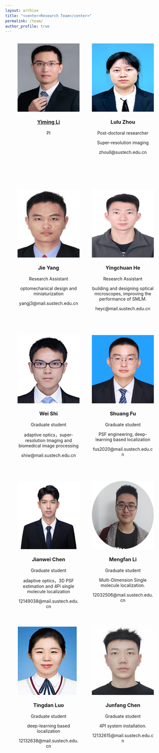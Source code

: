 ```yaml
---
layout: archive
title: "<center>Research Team</center>"
permalink: /team/
author_profile: true
---
```


<style>

.pic{
    width:200px;
    height:470px;
    float:left;
    margin-left:40px;
    text-align:center;
}
.pic img{
display:block;
width:200px;
height:220px;
}

</style>


<br>
<div class="pic">
<img src="/images/liyimingpic.jpg" alt="" />
<h3><a href="https://zjuwfy.github.io/cv/">Yiming Li</a></h3>
<p>PI</p>
</div>

<div class="pic">
<img src="/images/zhoululu.jpg" alt="" />
<h3>Lulu Zhou</h3>
<p>Post-doctoral researcher</p>
<p>Super-resolution imaging</p>
<p>zhoull@sustech.edu.cn</p>
</div>

<div class="pic">
<img src="/images/yangjie.jpg" alt="" />
<h3>Jie Yang</h3>
<p>Research Assistant</p>
<p> optomechanical design and miniaturization</p>
<p>yangj3@mail.sustech.edu.cn</p>
</div>


<div class="pic">
<img src="/images/heyingchuan.png" alt="" />
<h3>Yingchuan He</h3>
<p>Research Assistant</p>
<p> building and designing  optical microscopes, improving the performance of SMLM.</p>
<p>heyc@mail.sustech.edu.cn</p>
</div>

<div class="pic">
<img src="/images/shiwei.jpg" alt="" />
<h3>Wei Shi</h3>
<p>Graduate student</p>
<p>adaptive optics，super-resolution Imaging and biomedical image processing</p>
<p>shiw@mail.sustech.edu.cn</p>
</div>


<div class="pic">
<img src="/images/fushuang.png" alt="" />
<h3>Shuang Fu</h3>
<p>Graduate student</p>
<p> PSF engineering, deep-learning based localization </p>
<p>fus2020@mail.sustech.edu.cn</p>
</div>

<div class="pic">
<img src="/images/chenjianwei.jpg" alt="" />
<h3>Jianwei Chen</h3>
<p>Graduate student</p>
<p>adaptive optics，3D PSF estimation and 4Pi single molecule localization</p>
<p>12149038@mail.sustech.edu.cn </p>
</div>

<div class="pic">
<img src="/images/limengfan.png" alt="" />
<h3>Mengfan Li</h3>
<p>Graduate student</p>
<p> Multi-Dimension Single molecule localization.</p>
<p>12032506@mail.sustech.edu.cn</p>
</div>

<div class="pic">
<img src="/images/luotingdan.jpg" alt="" />
<h3>Tingdan Luo</h3>
<p>Graduate student</p>
<p>deep-learning based localization </p>
<p>12132638@mail.sustech.edu.cn</p>


</div>

<div class="pic">
<img src="/images/chenjunfan.jpg" alt="" />
<h3>Junfang Chen</h3>
<p>Graduate student</p>
<p> 4PI system installation.</p>
<p>12132615@mail.sustech.edu.cn</p>
</div>













